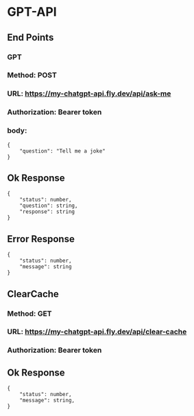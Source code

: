 # GPT-API 

## End Points
### GPT
### Method: POST
### URL: https://my-chatgpt-api.fly.dev/api/ask-me
### Authorization: Bearer token
### body:
``` 
{
    "question": "Tell me a joke" 
}

```
## Ok Response

```
{
    "status": number,
    "question": string,
    "response": string
}
```
## Error Response
```
{
    "status": number,
    "message": string
}
```
## ClearCache
### Method: GET
### URL: https://my-chatgpt-api.fly.dev/api/clear-cache
### Authorization: Bearer token

## Ok Response

```
{
    "status": number,
    "message": string,
}
```
